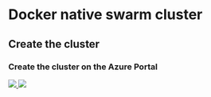 # Docker native swarm cluster

## Create the cluster
### Create the cluster on the Azure Portal

<a href="https://portal.azure.com/#create/Microsoft.Template/uri/https://raw.githubusercontent.com/udude17/azure-swarm-mode/master/docker-native-swarm-cluster/azuredeploy.json" target="_blank">
    <img src="http://azuredeploy.net/deploybutton.png"/>
</a>
<a href="http://armviz.io/#/?load=https://raw.githubusercontent.com/udude17/azure-swarm-mode/master/docker-native-swarm-cluster/azuredeploy.json" target="_blank">
    <img src="http://armviz.io/visualizebutton.png"/>
</a>
